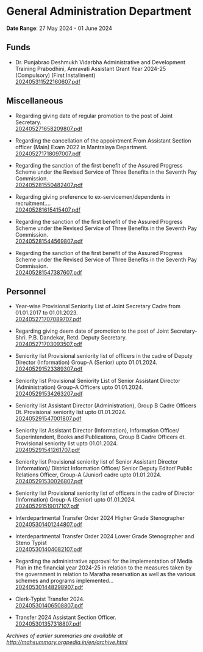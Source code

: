 # General Administration Department

**Date Range**: 27 May 2024 - 01 June 2024


## Funds
- Dr. Punjabrao Deshmukh Vidarbha Administrative and Development Training Prabodhini, Amravati Assistant Grant Year 2024-25 (Compulsory) (First Installment)\
  [202405311522160607.pdf](https://gr.maharashtra.gov.in/Site/Upload/Government%20Resolutions/English/202405311522160607...pdf)

## Miscellaneous
- Regarding giving date of regular promotion to the post of Joint Secretary.\
  [202405271658209807.pdf](https://gr.maharashtra.gov.in/Site/Upload/Government%20Resolutions/English/202405271658209807.pdf)

- Regarding the cancellation of the appointment From Assistant Section officer (Main) Exam 2022 in Mantralaya Department.\
  [202405271718097007.pdf](https://gr.maharashtra.gov.in/Site/Upload/Government%20Resolutions/English/202405271718097007.pdf)

- Regarding the sanction of the first benefit of the Assured Progress Scheme under the Revised Service of Three Benefits in the Seventh Pay Commission.\
  [202405281550482407.pdf](https://gr.maharashtra.gov.in/Site/Upload/Government%20Resolutions/English/202405281550482407.pdf)

- Regarding giving preference to ex-servicemen/dependents in recruitment....\
  [202405281615415407.pdf](https://gr.maharashtra.gov.in/Site/Upload/Government%20Resolutions/English/202405281615415407.pdf)

- Regarding the sanction of the first benefit of the Assured Progress Scheme under the Revised Service of Three Benefits in the Seventh Pay Commission.\
  [202405281544569807.pdf](https://gr.maharashtra.gov.in/Site/Upload/Government%20Resolutions/English/202405281544569807.pdf)

- Regarding the sanction of the first benefit of the Assured Progress Scheme under the Revised Service of Three Benefits in the Seventh Pay Commission.\
  [202405281547387607.pdf](https://gr.maharashtra.gov.in/Site/Upload/Government%20Resolutions/English/202405281547387607.pdf)

## Personnel
- Year-wise Provisional Seniority List of Joint Secretary Cadre from 01.01.2017  to 01.01.2023.\
  [202405271707089707.pdf](https://gr.maharashtra.gov.in/Site/Upload/Government%20Resolutions/English/202405271707089707....pdf)

- Regarding giving deem date of promotion to the post of Joint Secretary-Shri. P.B. Dandekar, Retd. Deputy Secretary.\
  [202405271703093507.pdf](https://gr.maharashtra.gov.in/Site/Upload/Government%20Resolutions/English/202405271703093507.pdf)

- Seniority list Provisional seniority list of officers in the cadre of Deputy Director (Information) Group-A (Senior) upto 01.01.2024.\
  [202405291523389307.pdf](https://gr.maharashtra.gov.in/Site/Upload/Government%20Resolutions/English/202405291523389307.pdf)

- Seniority list Provisional Seniority List of Senior Assistant Director (Administration) Group-A Officers upto 01.01.2024.\
  [202405291534263207.pdf](https://gr.maharashtra.gov.in/Site/Upload/Government%20Resolutions/English/202405291534263207.pdf)

- Seniority list Assistant Director (Administration), Group B Cadre Officers Dt. Provisional seniority list upto 01.01.2024.\
  [202405291547001807.pdf](https://gr.maharashtra.gov.in/Site/Upload/Government%20Resolutions/English/202405291547001807.pdf)

- Seniority list Assistant Director (Information), Information Officer/ Superintendent, Books and Publications, Group B Cadre Officers dt. Provisional seniority list upto 01.01.2024.\
  [202405291541261707.pdf](https://gr.maharashtra.gov.in/Site/Upload/Government%20Resolutions/English/202405291541261707.pdf)

- Seniority list Provisional seniority list of Senior Assistant Director (Information)/ District Information Officer/ Senior Deputy Editor/ Public Relations Officer, Group-A (Junior) cadre upto 01.01.2024.\
  [202405291530026807.pdf](https://gr.maharashtra.gov.in/Site/Upload/Government%20Resolutions/English/202405291530026807.pdf)

- Seniority list Provisional seniority list of officers in the cadre of Director (Information) Group-A (Senior) upto 01.01.2024.\
  [202405291519017107.pdf](https://gr.maharashtra.gov.in/Site/Upload/Government%20Resolutions/English/202405291519017107.pdf)

- Interdepartmental Transfer Order 2024 Higher Grade Stenographer\
  [202405301401244807.pdf](https://gr.maharashtra.gov.in/Site/Upload/Government%20Resolutions/English/202405301401244807.pdf)

- Interdepartmental Transfer Order 2024 Lower Grade Stenographer and Steno Typist\
  [202405301404082107.pdf](https://gr.maharashtra.gov.in/Site/Upload/Government%20Resolutions/English/202405301404082107.pdf)

- Regarding the administrative approval for the implementation of Media Plan in the financial year 2024-25 in relation to the measures taken by the government in relation to Maratha reservation as well as the various schemes and programs implemented...\
  [202405301448298907.pdf](https://gr.maharashtra.gov.in/Site/Upload/Government%20Resolutions/English/202405301448298907.pdf)

- Clerk-Typist Transfer 2024.\
  [202405301406508807.pdf](https://gr.maharashtra.gov.in/Site/Upload/Government%20Resolutions/English/202405301406508807.pdf)

- Transfer 2024  Assistant Section Officer.\
  [202405301357318807.pdf](https://gr.maharashtra.gov.in/Site/Upload/Government%20Resolutions/English/202405301357318807.pdf)


*Archives of earlier summaries are available at http://mahsummary.orgpedia.in/en/archive.html*